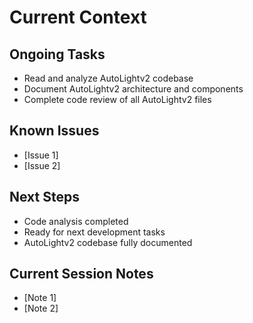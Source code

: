 # Current Context

## Ongoing Tasks

- Read and analyze AutoLightv2 codebase
- Document AutoLightv2 architecture and components
- Complete code review of all AutoLightv2 files
## Known Issues
- [Issue 1]
- [Issue 2]

## Next Steps

- Code analysis completed
- Ready for next development tasks
- AutoLightv2 codebase fully documented
## Current Session Notes
- [Note 1]
- [Note 2]
